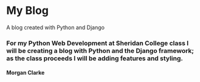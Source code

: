 # My Blog
 A blog created with Python and Django

 ### For my Python Web Development at Sheridan College class I will be creating a blog with Python and the Django framework; as the class proceeds I will be adding features and styling.


 #### Morgan Clarke
